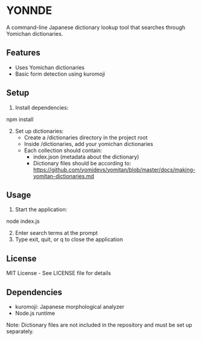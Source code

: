 # YONNDE

A command-line Japanese dictionary lookup tool that searches through Yomichan dictionaries.

## Features

-   Uses Yomichan dictionaries
-   Basic form detection using kuromoji

## Setup

1. Install dependencies:

npm install

2. Set up dictionaries:
    - Create a /dictionaries directory in the project root
    - Inside /dictionaries, add your yomichan dictionaries
    - Each collection should contain:
        - index.json (metadata about the dictionary)
        - Dictionary files should be according to: https://github.com/yomidevs/yomitan/blob/master/docs/making-yomitan-dictionaries.md

## Usage

1. Start the application:

node index.js

2. Enter search terms at the prompt
3. Type exit, quit, or q to close the application

## License

MIT License - See LICENSE file for details

## Dependencies

-   kuromoji: Japanese morphological analyzer
-   Node.js runtime

Note: Dictionary files are not included in the repository and must be set up separately.
